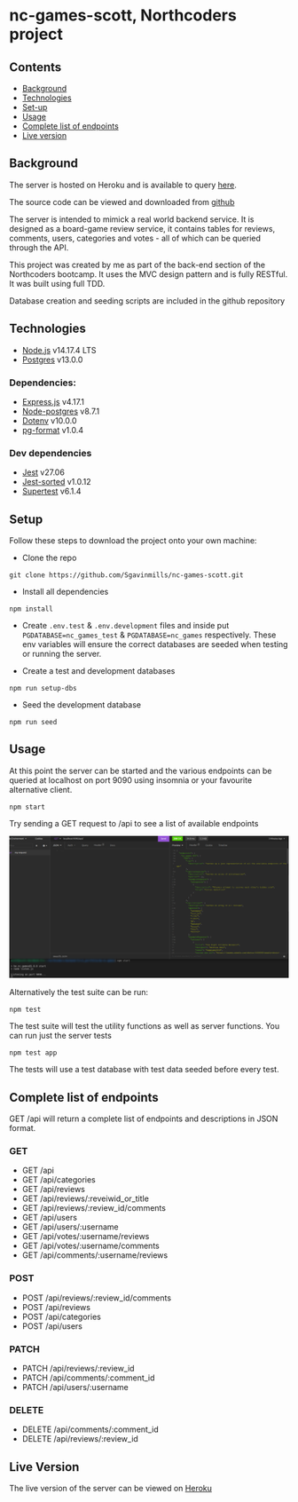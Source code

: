 # nc-games-scott, Northcoders project

## Contents
- [Background](#background)
- [Technologies](#technologies)
- [Set-up](#setup)
- [Usage](#usage)
- [Complete list of endpoints](#endpoints)
- [Live version](#live)

<a name=background></a>
## Background

The server is hosted on Heroku and is available to query [here](https://nc-games-scott.herokuapp.com/api/).

The source code can be viewed and downloaded from [github](https://github.com/Sgavinmills/nc-games-scott)

The server is intended to mimick a real world backend service. It is designed as a board-game review service, it contains tables for reviews, comments, users, categories and votes - all of which can be queried through the API. 

This project was created by me as part of the back-end section of the Northcoders bootcamp. It uses the MVC design pattern and is fully RESTful. It was built using full TDD.

Database creation and seeding scripts are included in the github repository

<a name=technologies></a>
## Technologies

- [Node.js](https://nodejs.org/en/) v14.17.4 LTS
- [Postgres](https://www.postgresql.org/) v13.0.0

### Dependencies:
- [Express.js](https://expressjs.com/) v4.17.1
- [Node-postgres](https://node-postgres.com/) v8.7.1
- [Dotenv](https://www.npmjs.com/package/dotenv) v10.0.0
- [pg-format](https://www.npmjs.com/package/pg-format) v1.0.4

### Dev dependencies
- [Jest](https://jestjs.io/) v27.06
- [Jest-sorted](https://www.npmjs.com/package/jest-sorted) v1.0.12
- [Supertest](https://www.npmjs.com/package/supertest) v6.1.4


<a name=setup></a>
## Setup

Follow these steps to download the project onto your own machine:

- Clone the repo
~~~
git clone https://github.com/Sgavinmills/nc-games-scott.git
~~~

- Install all dependencies
~~~
npm install
~~~

- Create `.env.test` & `.env.development` files and inside put `PGDATABASE=nc_games_test` & `PGDATABASE=nc_games` respectively. These env variables will ensure the correct databases are seeded when testing or running the server. 

- Create a test and development databases
~~~
npm run setup-dbs
~~~

- Seed the development database
~~~
npm run seed
~~~



<a name=usage></a>
## Usage

At this point the server can be started and the various endpoints can be queried at localhost on port 9090 using insomnia or your favourite alternative client.
~~~
npm start
~~~

Try sending a GET request to /api to see a list of available endpoints

![example-image](./readMeImg.png)


Alternatively the test suite can be run:

~~~
npm test
~~~
The test suite will test the utility functions as well as server functions. You can run just the server tests
~~~
npm test app
~~~
The tests will use a test database with test data seeded before every test.


<a name="endpoints"></a>
  ## Complete list of endpoints

GET /api will return a complete list of endpoints and descriptions in JSON format. 

  ### GET
  - GET /api
  - GET /api/categories
  - GET /api/reviews
  - GET /api/reviews/:reveiwid_or_title
  - GET /api/reviews/:review_id/comments
  - GET /api/users
  - GET /api/users/:username
  - GET /api/votes/:username/reviews
  - GET /api/votes/:username/comments
  - GET /api/comments/:username/reviews
  
  ### POST
  - POST /api/reviews/:review_id/comments
  - POST /api/reviews
  - POST /api/categories
  - POST /api/users
  
  ### PATCH
  - PATCH /api/reviews/:review_id
  - PATCH /api/comments/:comment_id
  - PATCH /api/users/:username

### DELETE
- DELETE /api/comments/:comment_id
- DELETE /api/reviews/:review_id

  

<a name=live></a>
## Live Version
The live version of the server can be viewed on [Heroku](https://nc-games-scott.herokuapp.com/api/)